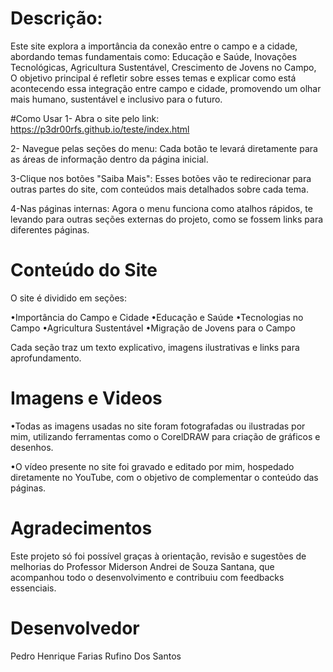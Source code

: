 # Descrição: 
Este site explora a importância da conexão entre o campo e a cidade, abordando temas fundamentais como: Educação e Saúde, Inovações Tecnológicas, Agricultura Sustentável, Crescimento de Jovens no Campo, O objetivo principal é refletir sobre esses temas e explicar como está acontecendo essa integração entre campo e cidade, promovendo um olhar mais humano, sustentável e inclusivo para o futuro.

#Como Usar
1- Abra o site pelo link: https://p3dr00rfs.github.io/teste/index.html

2- Navegue pelas seções do menu: Cada botão te levará diretamente para as áreas de informação dentro da página inicial.

3-Clique nos botões "Saiba Mais": Esses botões vão te redirecionar para outras partes do site, com conteúdos mais detalhados sobre cada tema.

4-Nas páginas internas: Agora o menu funciona como atalhos rápidos, te levando para outras seções externas do projeto, como se fossem links para diferentes páginas.

# Conteúdo do Site
O site é dividido em seções:

•Importância do Campo e Cidade
•Educação e Saúde
•Tecnologias no Campo
•Agricultura Sustentável
•Migração de Jovens para o Campo

Cada seção traz um texto explicativo, imagens ilustrativas e links para aprofundamento.

# Imagens e Videos
•Todas as imagens usadas no site foram fotografadas ou ilustradas por mim, utilizando ferramentas como o CorelDRAW para criação de gráficos e desenhos.

•O vídeo presente no site foi gravado e editado por mim, hospedado diretamente no YouTube, com o objetivo de complementar o conteúdo das páginas.

# Agradecimentos
Este projeto só foi possível graças à orientação, revisão e sugestões de melhorias do Professor Miderson Andrei de Souza Santana, que acompanhou todo o desenvolvimento e contribuiu com feedbacks essenciais.
# Desenvolvedor
Pedro Henrique Farias Rufino Dos Santos
